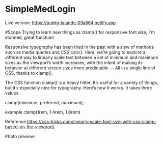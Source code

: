 # SimpleMedLogin

Live version: https://quirky-lalande-09a864.netlify.app

#Scope
Trying to learn new things as clamp() for responsive font size, I'm stunned, great function!

Responsive typography has been tried in the past with a slew of methods such as media queries and CSS calc().
Here, we’re going to explore a different way to linearly scale text between a set of minimum and maximum sizes as the viewport’s width increases, 
with the intent of making its behavior at different screen sizes more predictable — All in a single line of CSS, thanks to clamp().

The CSS function clamp() is a heavy hitter. It’s useful for a variety of things, but it’s especially nice for typography. Here’s how it works. It takes three values: 

clamp(minimum, preferred, maximum);

example
clamp(1rem, 1.4rem, 1.8rem)

Reference
https://css-tricks.com/linearly-scale-font-size-with-css-clamp-based-on-the-viewport/


Photo preview:
